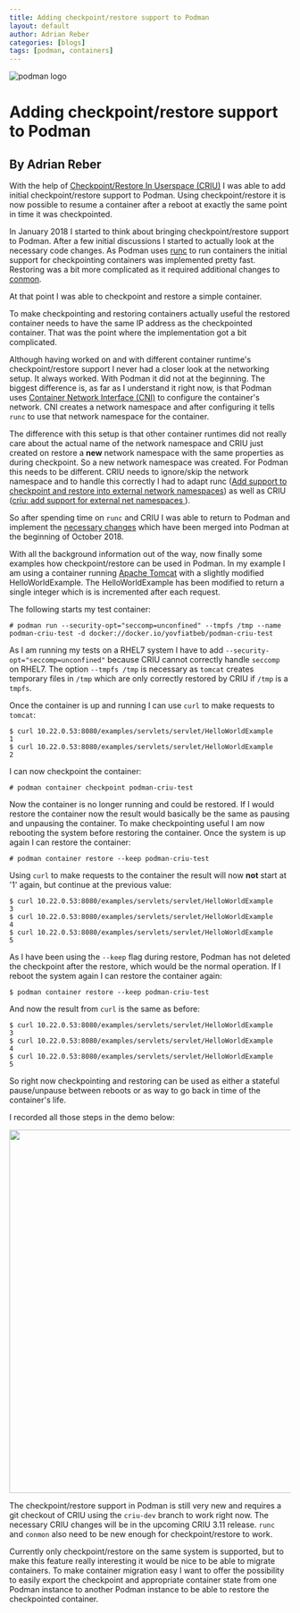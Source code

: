 ```yaml
---
title: Adding checkpoint/restore support to Podman
layout: default
author: Adrian Reber
categories: [blogs]
tags: [podman, containers]
---
```


![podman logo](../static/vectors/raw/podman.svg)

# Adding checkpoint/restore support to Podman

## By Adrian Reber

With the help of [Checkpoint/Restore In Userspace (CRIU)](https://criu.org) I
was able to add initial checkpoint/restore support to Podman. Using
checkpoint/restore it is now possible to resume a container after a reboot at
exactly the same point in time it was checkpointed.

<!--truncate-->

In January 2018 I started to think about bringing checkpoint/restore support to
Podman. After a few initial discussions I started to actually look at the
necessary code changes. As Podman uses
[runc](https://github.com/opencontainers/runc) to run containers the initial
support for checkpointing containers was implemented pretty fast. Restoring was
a bit more complicated as it required additional changes to
[conmon](https://github.com/kubernetes-sigs/cri-o/pull/1427).

At that point I was able to checkpoint and restore a simple container.

To make checkpointing and restoring containers actually useful the restored
container needs to have the same IP address as the checkpointed container. That
was the point where the implementation got a bit complicated.

Although having worked on and with different container runtime's
checkpoint/restore support I never had a closer look at the networking setup.
It always worked. With Podman it did not at the beginning. The biggest
difference is, as far as I understand it right now, is that Podman uses
[Container Network Interface (CNI)](https://github.com/containernetworking/cni)
to configure the container's network. CNI creates a network namespace and after
configuring it tells `runc` to use that network namespace for the container.

The difference with this setup is that other container runtimes did not really
care about the actual name of the network namespace and CRIU just created on
restore a **new** network namespace with the same properties as during checkpoint.
So a new network namespace was created. For Podman this needs to be different.
CRIU needs to ignore/skip the network namespace and to handle this correctly I
had to adapt runc
([Add support to checkpoint and restore into external network namespaces](https://github.com/opencontainers/runc/pull/1849))
as well as CRIU
([criu: add support for external net namespaces ](https://github.com/checkpoint-restore/criu/commit/a8a3eb902305f0af603afa4c95b1b632fe7bd149)).

So after spending time on `runc` and CRIU I was able to return to Podman and
implement the [necessary changes](https://github.com/containers/podman/pull/469)
which have been merged into Podman at the beginning of October 2018.

With all the background information out of the way, now finally some examples
how checkpoint/restore can be used in Podman. In my example I am using a
container running [Apache Tomcat](https://tomcat.apache.org/) with a slightly
modified HelloWorldExample. The HelloWorldExample has been modified to return
a single integer which is is incremented after each request.

The following starts my test container:

```shell
# podman run --security-opt="seccomp=unconfined" --tmpfs /tmp --name podman-criu-test -d docker://docker.io/yovfiatbeb/podman-criu-test
```

As I am running my tests on a RHEL7 system I have to add
`--security-opt="seccomp=unconfined"` because CRIU cannot correctly handle
`seccomp` on RHEL7. The option `--tmpfs /tmp` is necessary as `tomcat` creates
temporary files in `/tmp` which are only correctly restored by CRIU if `/tmp`
is a `tmpfs`.

Once the container is up and running I can use `curl` to make requests to `tomcat`:

```shell
$ curl 10.22.0.53:8080/examples/servlets/servlet/HelloWorldExample
1
$ curl 10.22.0.53:8080/examples/servlets/servlet/HelloWorldExample
2
```

I can now checkpoint the container:

```shell
# podman container checkpoint podman-criu-test
```

Now the container is no longer running and could be restored. If I would
restore the container now the result would basically be the same as pausing and
unpausing the container. To make checkpointing useful I am now rebooting the
system before restoring the container. Once the system is up again I can
restore the container:

```shell
# podman container restore --keep podman-criu-test
```

Using `curl` to make requests to the container the result will now **not** start at
'1' again, but continue at the previous value:

```shell
$ curl 10.22.0.53:8080/examples/servlets/servlet/HelloWorldExample
3
$ curl 10.22.0.53:8080/examples/servlets/servlet/HelloWorldExample
4
$ curl 10.22.0.53:8080/examples/servlets/servlet/HelloWorldExample
5
```

As I have been using the `--keep` flag during restore, Podman has not deleted
the checkpoint after the restore, which would be the normal operation. If I
reboot the system again I can restore the container again:

```shell
$ podman container restore --keep podman-criu-test
```

And now the result from `curl` is the same as before:

```shell
$ curl 10.22.0.53:8080/examples/servlets/servlet/HelloWorldExample
3
$ curl 10.22.0.53:8080/examples/servlets/servlet/HelloWorldExample
4
$ curl 10.22.0.53:8080/examples/servlets/servlet/HelloWorldExample
5
```

So right now checkpointing and restoring can be used as either a stateful
pause/unpause between reboots or as way to go back in time of the container's
life.

I recorded all those steps in the demo below:

<a href="https://asciinema.org/a/FsTbx9mZkzeuhCM2pFOr1tujM" target="_blank"><img src="https://asciinema.org/a/FsTbx9mZkzeuhCM2pFOr1tujM.png" width="650"/></a>

The checkpoint/restore support in Podman is still very new and requires a git
checkout of CRIU using the `criu-dev` branch to work right now. The necessary
CRIU changes will be in the upcoming CRIU 3.11 release. `runc` and `conmon`
also need to be new enough for checkpoint/restore to work.

Currently only checkpoint/restore on the same system is supported, but to
make this feature really interesting it would be nice to be able to
migrate containers. To make container migration easy I want to offer
the possibility to easily export the checkpoint and appropriate container
state from one Podman instance to another Podman instance to be able to
restore the checkpointed container.
